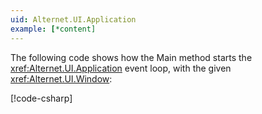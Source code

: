 ```yaml
---
uid: Alternet.UI.Application
example: [*content]
---
```

The following code shows how the Main method starts
the <xref:Alternet.UI.Application> event loop, with the given <xref:Alternet.UI.Window>:

[!code-csharp[](examples/Program.cs#class)]